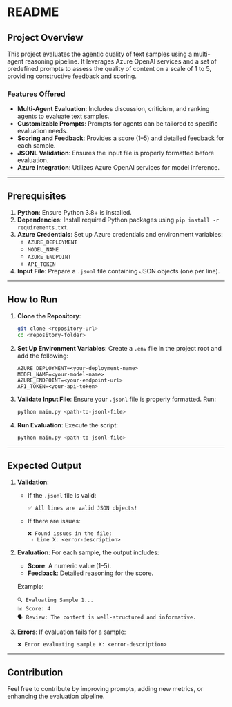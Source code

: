 # README

## Project Overview
This project evaluates the agentic quality of text samples using a multi-agent reasoning pipeline. It leverages Azure OpenAI services and a set of predefined prompts to assess the quality of content on a scale of 1 to 5, providing constructive feedback and scoring.

### Features Offered
- **Multi-Agent Evaluation**: Includes discussion, criticism, and ranking agents to evaluate text samples.
- **Customizable Prompts**: Prompts for agents can be tailored to specific evaluation needs.
- **Scoring and Feedback**: Provides a score (1–5) and detailed feedback for each sample.
- **JSONL Validation**: Ensures the input file is properly formatted before evaluation.
- **Azure Integration**: Utilizes Azure OpenAI services for model inference.

---

## Prerequisites
1. **Python**: Ensure Python 3.8+ is installed.
2. **Dependencies**: Install required Python packages using `pip install -r requirements.txt`.
3. **Azure Credentials**: Set up Azure credentials and environment variables:
   - `AZURE_DEPLOYMENT`
   - `MODEL_NAME`
   - `AZURE_ENDPOINT`
   - `API_TOKEN`
4. **Input File**: Prepare a `.jsonl` file containing JSON objects (one per line).

---

## How to Run
1. **Clone the Repository**:
   ```bash
   git clone <repository-url>
   cd <repository-folder>
   ```

2. **Set Up Environment Variables**:
   Create a `.env` file in the project root and add the following:
   ```env
   AZURE_DEPLOYMENT=<your-deployment-name>
   MODEL_NAME=<your-model-name>
   AZURE_ENDPOINT=<your-endpoint-url>
   API_TOKEN=<your-api-token>
   ```

3. **Validate Input File**:
   Ensure your `.jsonl` file is properly formatted. Run:
   ```bash
   python main.py <path-to-jsonl-file>
   ```

4. **Run Evaluation**:
   Execute the script:
   ```bash
   python main.py <path-to-jsonl-file>
   ```

---

## Expected Output
1. **Validation**:
   - If the `.jsonl` file is valid:
     ```
     ✅ All lines are valid JSON objects!
     ```
   - If there are issues:
     ```
     ❌ Found issues in the file:
      - Line X: <error-description>
     ```

2. **Evaluation**:
   For each sample, the output includes:
   - **Score**: A numeric value (1–5).
   - **Feedback**: Detailed reasoning for the score.

   Example:
   ```
   🔍 Evaluating Sample 1...
   📊 Score: 4
   🗣 Review: The content is well-structured and informative.
   ```

3. **Errors**:
   If evaluation fails for a sample:
   ```
   ❌ Error evaluating sample X: <error-description>
   ```

---

## Contribution
Feel free to contribute by improving prompts, adding new metrics, or enhancing the evaluation pipeline.